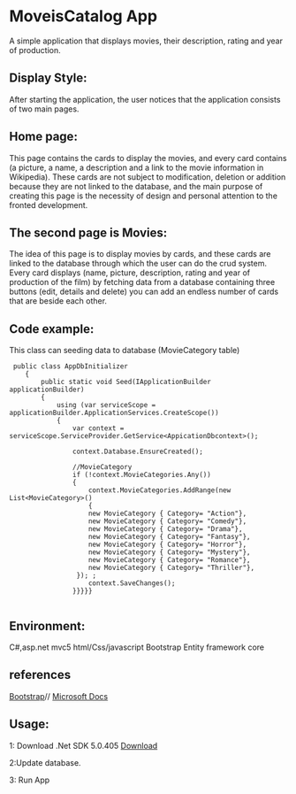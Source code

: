 # MoveisCatalog App 

A simple application that displays movies, their description, rating and year of production.

## Display Style: 
After starting the application, the user notices that the application consists of two main pages.

## Home page:
This page contains the cards to display the movies, and every card contains (a picture, a name, a description and a link to the movie information in Wikipedia). 
These cards are not subject to modification, deletion or addition because they are not linked to the database, and the main purpose of creating this page is the necessity of design and personal attention to the fronted development. 

## The second page is Movies:
The idea of this page is to display movies by cards, and these cards are linked to the database through which the user can do the crud system. Every card displays 
(name, picture, description, rating and year of production of the film) by fetching data from a database containing three buttons (edit, details and delete) you can add an endless number of cards that are beside each other.


## Code example:
This class can seeding data to database (MovieCategory table)
```
 public class AppDbInitializer
    {
        public static void Seed(IApplicationBuilder applicationBuilder)
        {
            using (var serviceScope = applicationBuilder.ApplicationServices.CreateScope())
            {
                var context = serviceScope.ServiceProvider.GetService<AppicationDbcontext>();

                context.Database.EnsureCreated();

                //MovieCategory
                if (!context.MovieCategories.Any())
                {
                    context.MovieCategories.AddRange(new List<MovieCategory>()
                    {
                    new MovieCategory { Category= "Action"},
                    new MovieCategory { Category= "Comedy"},
                    new MovieCategory { Category= "Drama"},
                    new MovieCategory { Category= "Fantasy"},
                    new MovieCategory { Category= "Horror"},
                    new MovieCategory { Category= "Mystery"},
                    new MovieCategory { Category= "Romance"},
                    new MovieCategory { Category= "Thriller"},
                 }); ;
                    context.SaveChanges();
                }}}}}
 
```



## Environment:
C#,asp.net mvc5
html/Css/javascript
Bootstrap
Entity framework core 

## references
[Bootstrap](https://getbootstrap.com/)//
[Microsoft Docs](https://docs.microsoft.com/en-us/)


## Usage:

1: Download .Net SDK 5.0.405
[Download](https://dotnet.microsoft.com/en-us/download/dotnet/5.0)

2:Update database.

3: Run App





